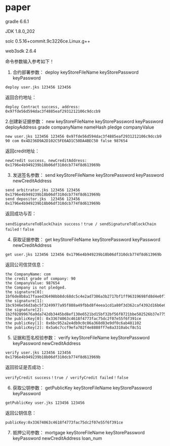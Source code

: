 # paper

gradle 6.6.1

JDK 1.8.0_202

solc 0.5.16+commit.9c3226ce.Linux.g++

web3sdk 2.6.4


命令参数输入参考如下！

1. 合约部署参数： deploy keyStoreFileName keyStorePassword keyPassword 
```
deploy user.jks 123456 123456
```
返回合约地址：
```
deploy Contract success, address: 0x97fde56d594dac3f4885eaf2931212106c9dccb9
```

2.创建新证据参数： new  keyStoreFileName keyStorePassword keyPassword deployAddress grade companyName nameHash pledge companyValue 
```
new user.jks 123456 123456 0x97fde56d594dac3f4885eaf2931212106c9dccb9 90 com 0x4D236D9A2D102C5FE6AD1C50DA4BEC50 false 987654
```
返回credit地址：
```
newCredit success, newCreditAddress: 0x1796e4b949239b18b06df310dcb774f8d613969b
```

3. 发送签名参数： send keyStoreFileName keyStorePassword keyPassword newCreditAddress
```
send arbitrator.jks 123456 123456 0x1796e4b949239b18b06df310dcb774f8d613969b
send depositor.jks  123456 123456 0x1796e4b949239b18b06df310dcb774f8d613969b
```
返回成功与否：
```
sendSignatureToBlockChain success！true / sendSignatureToBlockChain failed！false
```

4. 获取证据参数： get keyStoreFileName keyStorePassword keyPassword newCreditAddress
```
get user.jks 123456 123456 0x1796e4b949239b18b06df310dcb774f8d613969b
```
返回公司信贷信息：
```
the CompanyName: com
the credit grade of company: 90
the CompanyValue: 987654
the Company is not pledged.
the signature[0]: 1bf6de8b8a17faaed36498bb8dc68dc5c4e2ad7306a3b2717bf1ff96319698fd8d4e0f74964f97c247913c00fd917e9a378898c82f03c5f7c3c8623a314519ca99
the signature[1]: 1bc9346e56d3abc5f3249977a95f888a49fbbd8f4eea1cd1a80f3d362caf4392d16b6e021eb80ab8db21a5cf8673915e5f1015c4825d48a3f7d51e22dd0e153987
the signature[2]: 1b2f02099676a9da742db3445bd8ef130e6521bd15bf32bf56f8721bbe502526b37e775907772af96e5d6c1250f9b1d47142ac6f88f0e8f9de1ab203d153b1ea51
the publicKey[0]: 0x33674063c4618f4773fac75dc2f07e55f6f391ce
the publicKey[1]: 0x6bc952a2e4db9c0c86a368d83e9df0c6ab481102
the publicKey[2]: 0x5a6c7ccf9efa702f4e8888ff7e8a3310abcf8c51
```

5. 证据和签名校验参数： verify keyStoreFileName keyStorePassword keyPassword newCreditAddress
```
verify user.jks 123456 123456 0x1796e4b949239b18b06df310dcb774f8d613969b
```
返回验证是否成功：
```
verifyCredit success！true / verifyCredit failed！false
```

6. 获取公钥参数： getPublicKey keyStoreFileName keyStorePassword keyPassword
```
getPublicKey user.jks 123456 123456
```
返回公钥信息：
```
publicKey:0x33674063c4618f4773fac75dc2f07e55f6f391ce
```

7. 抵押公司参数： mortgage keyStoreFileName keyStorePassword keyPassword newCreditAddress loan_num 

